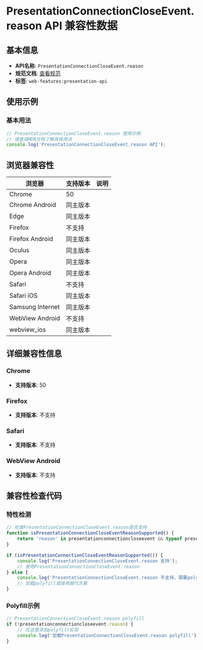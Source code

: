 # PresentationConnectionCloseEvent.reason API 兼容性数据

## 基本信息

- **API名称**: `PresentationConnectionCloseEvent.reason`
- **规范文档**: [查看规范](https://w3c.github.io/presentation-api/#dom-presentationconnectioncloseevent-reason)
- **标签**: `web-features:presentation-api`

## 使用示例

### 基本用法

```javascript
// PresentationConnectionCloseEvent.reason 使用示例
// 请查阅MDN文档了解具体用法
console.log('PresentationConnectionCloseEvent.reason API');
```

## 浏览器兼容性

| 浏览器 | 支持版本 | 说明 |
|--------|----------|------|
| Chrome | 50 |  |
| Chrome Android | 同主版本 |  |
| Edge | 同主版本 |  |
| Firefox | 不支持 |  |
| Firefox Android | 同主版本 |  |
| Oculus | 同主版本 |  |
| Opera | 同主版本 |  |
| Opera Android | 同主版本 |  |
| Safari | 不支持 |  |
| Safari iOS | 同主版本 |  |
| Samsung Internet | 同主版本 |  |
| WebView Android | 不支持 |  |
| webview_ios | 同主版本 |  |

## 详细兼容性信息

### Chrome

- **支持版本**: 50

### Firefox

- **支持版本**: 不支持

### Safari

- **支持版本**: 不支持

### WebView Android

- **支持版本**: 不支持

## 兼容性检查代码

### 特性检测

```javascript
// 检查PresentationConnectionCloseEvent.reason是否支持
function isPresentationConnectionCloseEventReasonSupported() {
    return 'reason' in presentationconnectioncloseevent && typeof presentationconnectioncloseevent.reason === 'function';
}

if (isPresentationConnectionCloseEventReasonSupported()) {
    console.log('PresentationConnectionCloseEvent.reason 支持');
    // 使用PresentationConnectionCloseEvent.reason
} else {
    console.log('PresentationConnectionCloseEvent.reason 不支持，需要polyfill');
    // 加载polyfill或使用替代方案
}
```

### Polyfill示例

```javascript
// PresentationConnectionCloseEvent.reason polyfill
if (!presentationconnectioncloseevent.reason) {
    // 在这里添加polyfill实现
    console.log('加载PresentationConnectionCloseEvent.reason polyfill');
}
```

